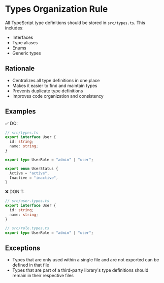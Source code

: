 # Types Organization Rule

All TypeScript type definitions should be stored in `src/types.ts`. This includes:

- Interfaces
- Type aliases
- Enums
- Generic types

## Rationale

- Centralizes all type definitions in one place
- Makes it easier to find and maintain types
- Prevents duplicate type definitions
- Improves code organization and consistency

## Examples

✅ DO:

```typescript
// src/types.ts
export interface User {
  id: string;
  name: string;
}

export type UserRole = "admin" | "user";

export enum UserStatus {
  Active = "active",
  Inactive = "inactive",
}
```

❌ DON'T:

```typescript
// src/user.types.ts
export interface User {
  id: string;
  name: string;
}

// src/role.types.ts
export type UserRole = "admin" | "user";
```

## Exceptions

- Types that are only used within a single file and are not exported can be defined in that file
- Types that are part of a third-party library's type definitions should remain in their respective files
